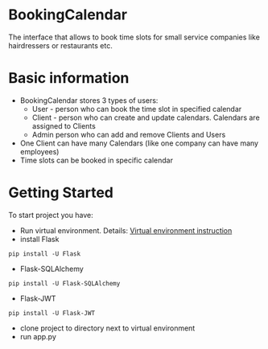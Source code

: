 # BookingCalendar
The interface that allows to book time slots for small service companies like hairdressers or restaurants etc. 

# Basic information
- BookingCalendar stores 3 types of users:
  - User - person who can book the time slot in specified calendar
  - Client - person who can create and update calendars. Calendars are assigned to Clients
  - Admin person who can add and remove Clients and Users
- One Client can have many Calendars (like one company can have many employees) 
- Time slots can be booked in specific calendar

# Getting Started
To start project you have:
- Run virtual environment. Details: [Virtual environment instruction](https://packaging.python.org/guides/installing-using-pip-and-virtual-environments/)
- install Flask
```
pip install -U Flask
```
- Flask-SQLAlchemy
```
pip install -U Flask-SQLAlchemy
```
- Flask-JWT
```
pip install -U Flask-JWT
```
- clone project to directory next to virtual environment
- run app.py

